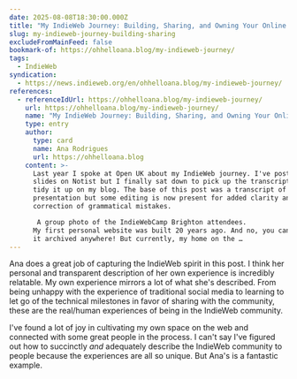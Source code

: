 ```yaml
---
date: 2025-08-08T18:30:00.000Z
title: "My IndieWeb Journey: Building, Sharing, and Owning Your Online Presence."
slug: my-indieweb-journey-building-sharing
excludeFromMainFeed: false
bookmark-of: https://ohhelloana.blog/my-indieweb-journey/
tags:
  - IndieWeb
syndication:
  - https://news.indieweb.org/en/ohhelloana.blog/my-indieweb-journey/
references:
  - referenceIdUrl: https://ohhelloana.blog/my-indieweb-journey/
    url: https://ohhelloana.blog/my-indieweb-journey/
    name: "My IndieWeb Journey: Building, Sharing, and Owning Your Online Presence."
    type: entry
    author:
      type: card
      name: Ana Rodrigues
      url: https://ohhelloana.blog
    content: >-
      Last year I spoke at Open UK about my IndieWeb journey. I've posted the
      slides on Notist but I finally sat down to pick up the transcription and
      tidy it up on my blog. The base of this post was a transcript of my
      presentation but some editing is now present for added clarity and
      correction of grammatical mistakes. 

       A group photo of the IndieWebCamp Brighton attendees. 
      My first personal website was built 20 years ago. And no, you cannot find
      it archived anywhere! But currently, my home on the …
---
```


Ana does a great job of capturing the IndieWeb spirit in this post. I think her personal and transparent description of her own experience is incredibly relatable. My own experience mirrors a lot of what she's described. From being unhappy with the experience of traditional social media to learning to let go of the technical milestones in favor of sharing with the community, these are the real/human experiences of being in the IndieWeb community.

I've found a lot of joy in cultivating my own space on the web and connected with some great people in the process. I can't say I've figured out how to succinctly _and_ adequately describe the IndieWeb community to people because the experiences are all so unique. But Ana's is a fantastic example. 
